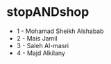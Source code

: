 # stopANDshop

- 1 - Mohamad Sheikh Alshabab
- 2 - Mais Jamil 
- 3 - Saleh Al-masri  
- 4 - Majd Alkilany 
